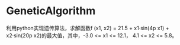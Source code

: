 # GeneticAlgorithm
利用python实现遗传算法，求解函数f (x1, x2) = 21.5 + x1·sin(4p x1) + x2·sin(20p x2)的最大值，其中，-3.0 <= x1 <= 12.1，  4.1 <= x2 <= 5.8。
